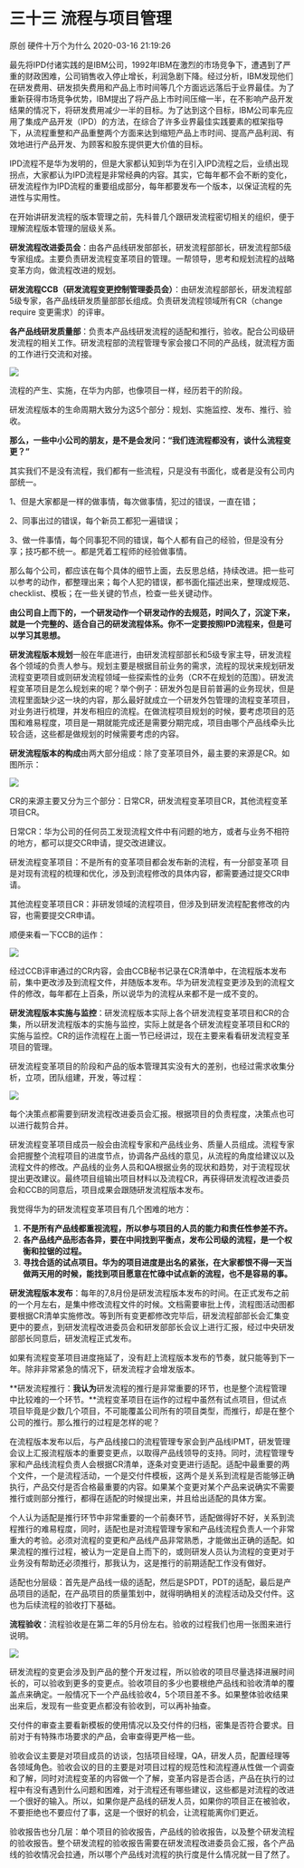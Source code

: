 三十三 流程与项目管理
========================

原创 硬件十万个为什么 2020-03-16 21:19:26

最先将IPD付诸实践的是IBM公司，1992年IBM在激烈的市场竞争下，遭遇到了严重的财政困难，公司销售收入停止增长，利润急剧下降。经过分析，IBM发现他们在研发费用、研发损失费用和产品上市时间等几个方面远远落后于业界最佳。为了重新获得市场竞争优势，IBM提出了将产品上市时间压缩一半，在不影响产品开发结果的情况下，将研发费用减少一半的目标。为了达到这个目标，IBM公司率先应用了集成产品开发（IPD）的方法，在综合了许多业界最佳实践要素的框架指导下，从流程重整和产品重整两个方面来达到缩短产品上市时间、提高产品利润、有效地进行产品开发、为顾客和股东提供更大价值的目标。

IPD流程不是华为发明的，但是大家都认知到华为在引入IPD流程之后，业绩出现拐点，大家都认为IPD流程是非常经典的内容。其实，它每年都不会不断的变化，研发流程作为IPD流程的重要组成部分，每年都要发布一个版本，以保证流程的先进性与实用性。

在开始讲研发流程的版本管理之前，先科普几个跟研发流程密切相关的组织，便于理解流程版本管理的层级关系。

**研发流程改进委员会**：由各产品线研发部部长，研发流程部部长，研发流程部5级专家组成。主要负责研发流程变革项目的管理。一帮领导，思考和规划流程的战略变革方向，做流程改进的规划。

**研发流程CCB（研发流程变更控制管理委员会）**：由研发流程部部长，研发流程部5级专家，各产品线研发质量部部长组成。负责研发流程领域所有CR（change require 变更需求）的评审。

**各产品线研发质量部**：负责本产品线研发流程的适配和推行，验收。配合公司级研发流程的相关工作。研发流程部的流程管理专家会接口不同的产品线，就流程方面的工作进行交流和对接。

![](http://p1.pstatp.com/large/pgc-image/5fc9ebd0f79445acb13a084af5eac990)

流程的产生、实施，在华为内部，也像项目一样，经历若干的阶段。

研发流程版本的生命周期大致分为这5个部分：规划、实施监控、发布、推行、验收。

**那么，一些中小公司的朋友，是不是会发问：“我们连流程都没有，谈什么流程变更？”**

其实我们不是没有流程，我们都有一些流程，只是没有书面化，或者是没有公司内部统一。

1、但是大家都是一样的做事情，每次做事情，犯过的错误，一直在错；

2、同事出过的错误，每个新员工都犯一遍错误；

3、做一件事情，每个同事犯不同的错误，每个人都有自己的经验，但是没有分享；技巧都不统一。都是凭着工程师的经验做事情。

那么每个公司，都应该在每个具体的细节上面，去反思总结，持续改进。把一些可以参考的动作，都整理出来；每个人犯的错误，都书面化描述出来，整理成规范、checklist、模板；在一些关键的节点，检查一些关键动作。

**由公司自上而下的，一个研发动作一个研发动作的去规范，时间久了，沉淀下来，就是一个完整的、适合自己的研发流程体系。你不一定要按照IPD流程来，但是可以学习其思想。**

**研发流程版本规划**一般在年底进行，由研发流程部部长和5级专家主导，研发流程各个领域的负责人参与。规划主要是根据目前业务的需求，流程的现状来规划研发流程变更项目或则研发流程领域一些探索性的业务（CR不在规划的范围）。研发流程变革项目是怎么规划来的呢？举个例子：研发外包是目前普遍的业务现状，但是流程里面缺少这一块的内容，那么最好就成立一个研发外包管理的流程变革项目，对业务进行梳理，并发布相应的流程。在做流程项目规划的时候，要考虑项目的范围和难易程度，项目是一期就能完成还是需要分期完成，项目由哪个产品线牵头比较合适，这些都是做规划的时候需要考虑的内容。

**研发流程版本的构成**由两大部分组成：除了变革项目外，最主要的来源是CR。如图所示：

![](http://p1.pstatp.com/large/pgc-image/76ec5590625b443e90143f4a8d14ad42)

CR的来源主要又分为三个部分：日常CR，研发流程变革项目CR，其他流程变革项目CR。

日常CR：华为公司的任何员工发现流程文件中有问题的地方，或者与业务不相符的地方，都可以提交CR申请，提交改进建议。

研发流程变革项目：不是所有的变革项目都会发布新的流程，有一分部变革项 目是对现有流程的梳理和优化，涉及到流程修改的具体内容，都需要通过提交CR申请。

其他流程变革项目CR：非研发领域的流程项目，但涉及到研发流程配套修改的内容，也需要提交CR申请。

顺便来看一下CCB的运作：

![](http://p1.pstatp.com/large/pgc-image/6a444afbe92d47b7b163437c9d912087)

经过CCB评审通过的CR内容，会由CCB秘书记录在CR清单中，在流程版本发布前，集中更改涉及到流程文件，并随版本发布。华为研发流程变更涉及到的流程文件的修改，每年都在上百条，所以说华为的流程从来都不是一成不变的。

**研发流程版本实施与监控**：研发流程版本实际上各个研发流程变革项目和CR的合集，所以研发流程版本的实施与监控，实际上就是各个研发流程变革项目和CR的实施与监控。CR的运作流程在上面一节已经讲过，现在主要来看看研发流程变革项目的管理。

研发流程变革项目的阶段和产品的版本管理其实没有大的差别，也经过需求收集分析，立项，团队组建，开发，等过程：

![](http://p1.pstatp.com/large/pgc-image/097b03fac3ee4cc990c14a6edcfdf075)

每个决策点都需要到研发流程改进委员会汇报。根据项目的负责程度，决策点也可以进行裁剪合并。

研发流程变革项目成员一般会由流程专家和产品线业务、质量人员组成。流程专家会把握整个流程项目的进度节点，协调各产品线的意见，从流程的角度给建议以及流程文件的修改。产品线的业务人员和QA根据业务的现状和趋势，对于流程现状提出更改建议。最终项目组输出项目材料以及流程CR，再获得研发流程改进委员会和CCB的同意后，项目成果会跟随研发流程版本发布。

我觉得华为的研发流程变革项目有几个困难的地方：

1.  **不是所有产品线都重视流程，所以参与项目的人员的能力和责任性参差不齐。**
2.  **各产品线产品形态各异，要在中间找到平衡点，发布公司级的流程，是一个权衡和拉锯的过程。**
3.  **寻找合适的试点项目。华为的项目进度是出名的紧张，在大家都恨不得一天当做两天用的时候，能找到项目愿意在忙碌中试点新的流程，也不是容易的事。**

**研发流程版本发布**：每年的7,8月份是研发流程版本发布的时间。在正式发布之前的一个月左右，是集中修改流程文件的时候。文档需要审批上传，流程图活动图都要根据CR清单实施修改。等到所有变更都修改完毕后，研发流程部部长会汇集变更中的要点，到研发流程改进委员会和研发部部长会议上进行汇报，经过中央研发部部长同意后，研发流程正式发布。

如果有流程变革项目进度拖延了，没有赶上流程版本发布的节奏，就只能等到下一年。除非非常紧急的情况下，研发流程才会增发版本。

**研发流程推行：**我认为**研发流程的推行是非常重要的环节，也是整个流程管理中比较难的一个环节。**流程变革项目在运作的过程中虽然有试点项目，但试点项目毕竟是少数几个项目，不可能覆盖公司所有的项目类型，而推行，却是在整个公司的推行。那么推行的过程是怎样的呢？

在流程版本发布以后，与产品线接口的流程管理专家会到产品线IPMT，研发管理会议上汇报流程版本的重要变更点，以取得产品线领导的支持。同时，流程管理专家和产品线流程负责人会根据CR清单，逐条对变更进行适配。适配中最重要的两个文件，一个是流程活动，一个是交付件模板，这两个是关系到流程是否能够正确执行，产品交付是否合格最重要的内容。如果某个变更对某个产品来说确实不需要推行或则部分推行，都得在适配的时候提出来，并且给出适配的具体方案。

个人认为适配是推行环节中非常重要的一个前奏环节，适配做得好不好，关系到流程推行的难易程度，同时，适配也是对流程管理专家和产品线流程负责人一个非常重大的考验。必须对流程的变更和产品线产品非常熟悉，才能做出正确的适配。如果流程的推行过程，被认为一定是自上而下的，或则研发人员认为流程的变更对于业务没有帮助还必须推行，那我认为，这是推行的前期适配工作没有做好。

适配也分层级：首先是产品线一级的适配，然后是SPDT，PDT的适配，最后是产品项目的适配，在产品项目的质量策划中，就得明确相关的流程活动及交付件。这也为后续流程的验收打下基础。

**流程验收**：流程验收是在第二年的5月份左右。验收的过程我们也用一张图来进行说明。

![](http://p1.pstatp.com/large/pgc-image/6cceb5bd89c8490ab8c590c1e4f39bbc)

研发流程的变更会涉及到产品的整个开发过程，所以验收的项目尽量选择进展时间长的，可以验收到更多的变更点。验收项目的多少也要根绝产品线和验收清单的覆盖点来确定。一般情况下一个产品线验收4，5个项目差不多。如果整体验收结果出来后，发现有一些变更点都没有验收到，可以再补抽查。

交付件的审查主要看新模板的使用情况以及交付件的归档，密集是否符合要求。目前对于有特殊市场要求的产品，会审查得更严格一些。

验收会议主要是对项目成员的访谈，包括项目经理，QA，研发人员，配置经理等各领域角色。验收会议的目的主要是对项目过程的规范性和流程遵从性做一个调查和了解，同时对流程变革的内容做一个了解，变革内容是否合适，产品在执行的过程中有没有遇到什么问题和困难，对于流程还有哪些建议，这些都是对流程的改进一个很好的输入。所以，如果你是产品线的研发人员，如果你的项目正在被验收，不要拒绝也不要应付了事，这是一个很好的机会，让流程能离你们更近。

验收报告也分几层：单个项目的验收报告，产品线的验收报告，以及整个研发流程的验收报告。整个研发流程的验收报告需要在研发流程改进委员会汇报，各个产品线的验收情况会拉通，所以哪个产品线对流程的执行度是什么情况就一目了然了。